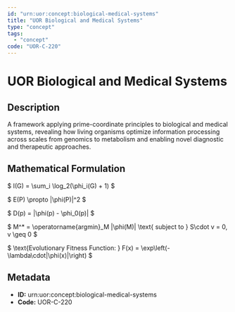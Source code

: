 ```yaml
---
id: "urn:uor:concept:biological-medical-systems"
title: "UOR Biological and Medical Systems"
type: "concept"
tags:
  - "concept"
code: "UOR-C-220"
---
```


# UOR Biological and Medical Systems

## Description

A framework applying prime-coordinate principles to biological and medical systems, revealing how living organisms optimize information processing across scales from genomics to metabolism and enabling novel diagnostic and therapeutic approaches.

## Mathematical Formulation

$
I(G) = \sum_i \log_2(\phi_i(G) + 1)
$

$
E(P) \propto \|\phi(P)\|^2
$

$
D(p) = \|\phi(p) - \phi_0(p)\|
$

$
M^* = \operatorname{argmin}_M \|\phi(M)\| \text{ subject to } S\cdot v = 0, v \geq 0
$

$
\text{Evolutionary Fitness Function: } F(x) = \exp\left(-\lambda\cdot\|\phi(x)\|\right)
$

## Metadata

- **ID:** urn:uor:concept:biological-medical-systems
- **Code:** UOR-C-220
